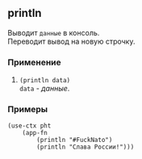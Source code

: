 ## println
Выводит `данные` в консоль.<br>
Переводит вывод на новую строчку.

### Применение

1. `(println data)`<br>
`data` - _данные_.

### Примеры

```pihta
(use-ctx pht
    (app-fn
        (println "#FuckNato")
        (println "Слава России!")))
```